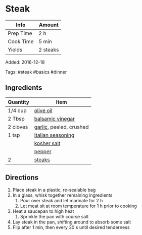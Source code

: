 # Steak

| Info      | Amount   |
| --------- | -------- |
| Prep Time | 2 h      |
| Cook Time | 5 min    |
| Yields    | 2 steaks |

Added: 2016-12-18

Tags: #steak #basics #dinner

## Ingredients

| Quantity | Item                                                        |
| -------- | ----------------------------------------------------------- |
| 1/4 cup  | [olive oil](../_ingredients/olive%20oil.md)                 |
| 2 Tbsp   | [balsamic vinegar](../_ingredients/balsamic%20vinegar.md)   |
| 2 cloves | [garlic](../_ingredients/garlic.md), peeled, crushed        |
| 1 tsp    | [Italian seasoning](../_ingredients/italian%20seasoning.md) |
|          | [kosher salt](../_ingredients/kosher%20salt.md)             |
|          | [pepper](../_ingredients/pepper.md)                         |
| 2        | [steaks](../_ingredients/steak.md)                          |

## Directions

1. Place steak in a plastic, re-sealable bag
2. In a glass, whisk together remaining ingredients
   1. Pour over steak and let marinate for 2 h
   2. Let meat sit at room temperature for 1 h prior to cooking
3. Heat a saucepan to high heat
   1. Sprinkle the pan with course salt
4. Lay steak in the pan, shifting around to absorb some salt
5. Flip after 1 min, then every 30 s until desired tenderness
